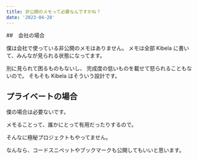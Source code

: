 ```yaml
---
title: 非公開のメモって必要なんですかね？
date: '2023-04-28'
---
```


##　会社の場合

僕は会社で使っている非公開のメモはありません。
メモは全部 Kibela に書いて、みんなが見られる状態になってます。

別に見られて困るものもないし、
完成度の低いものを載せて怒られることもないので。
そもそも Kibela はそういう設計です。

## プライベートの場合

僕の場合は必要ないです。

メモることって、誰かにとって有用だったりするので。

そんなに極秘プロジェクトもやってません。

なんなら、コードスニペットやブックマークも公開してもいいと思います。
